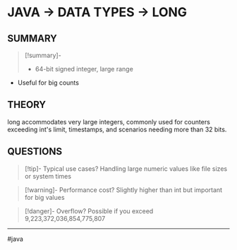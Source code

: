 # JAVA -> DATA TYPES -> LONG
## SUMMARY
> [!summary]-
> - 64-bit signed integer, large range
- Useful for big counts

## THEORY
long accommodates very large integers, commonly used for counters exceeding int's limit, timestamps, and scenarios needing more than 32 bits.

## QUESTIONS
> [!tip]- Typical use cases?
> Handling large numeric values like file sizes or system times

> [!warning]- Performance cost?
> Slightly higher than int but important for big values

> [!danger]- Overflow?
> Possible if you exceed 9,223,372,036,854,775,807
- - - 
#java 